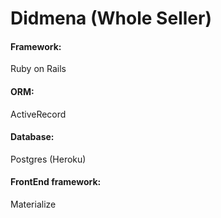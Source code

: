 # Didmena (Whole Seller)

#### Framework: 
Ruby on Rails
#### ORM: 
ActiveRecord
#### Database: 
Postgres (Heroku)
#### FrontEnd framework: 
Materialize
